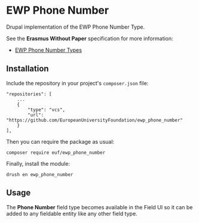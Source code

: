 # EWP Phone Number

Drupal implementation of the EWP Phone Number Type.

See the **Erasmus Without Paper** specification for more information:

  - [EWP Phone Number Types](https://github.com/erasmus-without-paper/ewp-specs-types-phonenumber/tree/v1.0.1)

## Installation

Include the repository in your project's `composer.json` file:

    "repositories": [
        ...
        {
            "type": "vcs",
            "url": "https://github.com/EuropeanUniversityFoundation/ewp_phone_number"
        }
    ],

Then you can require the package as usual:

    composer require euf/ewp_phone_number

Finally, install the module:

    drush en ewp_phone_number

## Usage

The **Phone Number** field type becomes available in the Field UI so it can be added to any fieldable entity like any other field type.

